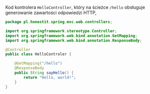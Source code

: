 Kod kontrolera `HelloController`, który na ścieżce `/hello` obsługuje generowanie zawartości odpowiedzi HTTP, 

```java
package pl.honestit.spring.mvc.web.controllers;

import org.springframework.stereotype.Controller;
import org.springframework.web.bind.annotation.GetMapping;
import org.springframework.web.bind.annotation.ResponseBody;

@Controller
public class HelloControler {

    @GetMapping("/hello")
    @ResponseBody
    public String sayHello() {
        return "Hello, world!";
    }
}
```
